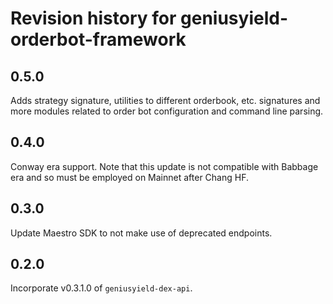 # Revision history for geniusyield-orderbot-framework

## 0.5.0

Adds strategy signature, utilities to different orderbook, etc. signatures and more modules related to order bot configuration and command line parsing.

## 0.4.0

Conway era support. Note that this update is not compatible with Babbage era and so must be employed on Mainnet after Chang HF.

## 0.3.0

Update Maestro SDK to not make use of deprecated endpoints.

## 0.2.0

Incorporate v0.3.1.0 of `geniusyield-dex-api`.